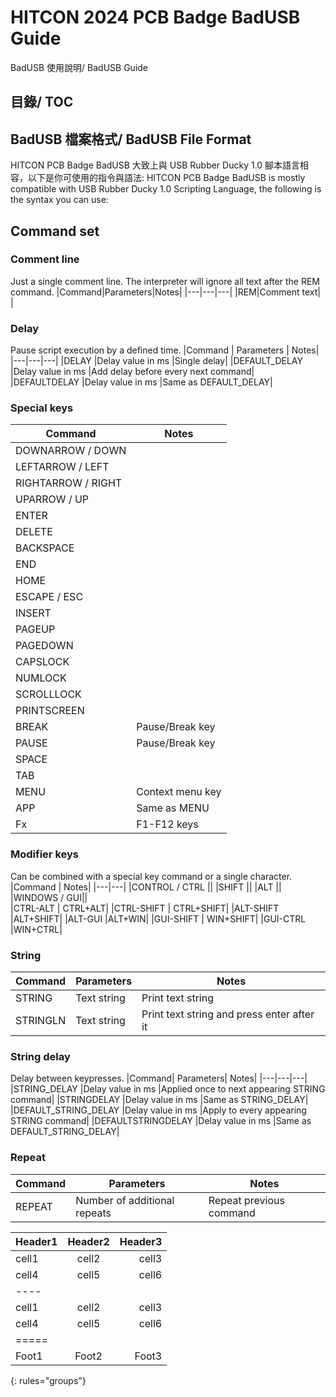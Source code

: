 # HITCON 2024 PCB Badge BadUSB Guide
BadUSB 使用說明/ BadUSB Guide

## 目錄/ TOC

## BadUSB 檔案格式/ BadUSB File Format

HITCON PCB Badge BadUSB 大致上與 USB Rubber Ducky 1.0 腳本語言相容，以下是你可使用的指令與語法:
HITCON PCB Badge BadUSB is mostly compatible with USB Rubber Ducky 1.0 Scripting Language, the following is the syntax you can use:

## Command set
### Comment line
Just a single comment line. The interpreter will ignore all text after the REM command.
|Command|Parameters|Notes|
|---|---|---|
|REM|Comment text| |

### Delay
Pause script execution by a defined time.
|Command |	Parameters |	Notes|
|---|---|---|
|DELAY 	|Delay value in ms 	|Single delay|
|DEFAULT_DELAY 	|Delay value in ms 	|Add delay before every next command|
|DEFAULTDELAY 	|Delay value in ms 	|Same as DEFAULT_DELAY|

### Special keys
|Command|	Notes|
|---|---|
|DOWNARROW / DOWN 	||
|LEFTARROW / LEFT 	||
|RIGHTARROW / RIGHT 	||
|UPARROW / UP 	||
|ENTER 	||
|DELETE 	||
|BACKSPACE ||	
|END 	||
|HOME 	||
|ESCAPE / ESC ||	
|INSERT 	||
|PAGEUP 	||
|PAGEDOWN 	||
|CAPSLOCK 	||
|NUMLOCK 	||
|SCROLLLOCK 	||
|PRINTSCREEN 	||
|BREAK |	Pause/Break key|
|PAUSE 	|Pause/Break key|
|SPACE 	||
|TAB 	||
|MENU| 	Context menu key|
|APP 	|Same as MENU|
|Fx |	F1-F12 keys|
### Modifier keys

Can be combined with a special key command or a single character.
|Command |	Notes|
|---|---|
|CONTROL / CTRL 	||
|SHIFT 	||
|ALT 	||
|WINDOWS / GUI|| 	
|CTRL-ALT |	CTRL+ALT|
|CTRL-SHIFT |	CTRL+SHIFT|
|ALT-SHIFT 	|ALT+SHIFT|
|ALT-GUI 	|ALT+WIN|
|GUI-SHIFT |	WIN+SHIFT|
|GUI-CTRL 	|WIN+CTRL|


### String
|Command| 	Parameters| 	Notes|
|---|---|---|
|STRING 	|Text string 	|Print text string|
|STRINGLN 	|Text string 	|Print text string and press enter after it|
### String delay

Delay between keypresses.
|Command| 	Parameters| 	Notes|
|---|---|---|
|STRING_DELAY 	|Delay value in ms 	|Applied once to next appearing STRING command|
|STRINGDELAY 	|Delay value in ms 	|Same as STRING_DELAY|
|DEFAULT_STRING_DELAY 	|Delay value in ms 	|Apply to every appearing STRING command|
|DEFAULTSTRINGDELAY 	|Delay value in ms 	|Same as DEFAULT_STRING_DELAY|
### Repeat
|Command|	Parameters |	Notes|
|---|---|---|
|REPEAT 	|Number of additional repeats 	|Repeat previous command |


| Header1 | Header2 | Header3 |
|:--------|:-------:|--------:|
| cell1   | cell2   | cell3   |
| cell4   | cell5   | cell6   |
|----
| cell1   | cell2   | cell3   |
| cell4   | cell5   | cell6   |
|=====
| Foot1   | Foot2   | Foot3
{: rules="groups"}
